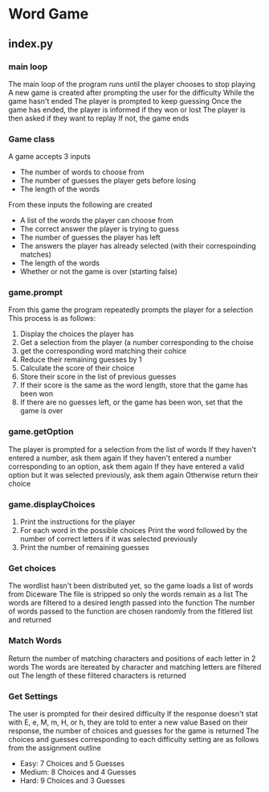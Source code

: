 # Word Game

## index.py

### main loop

The main loop of the program runs until the player chooses to stop playing
  A new game is created after prompting the user for the difficulty
  While the game hasn't ended
    The player is prompted to keep guessing
  Once the game has ended, the player is informed if they won or lost
  The player is then asked if they want to replay
    If not, the game ends
    

### Game class

A game accepts 3 inputs
  
- The number of words to choose from
- The number of guesses the player gets before losing
- The length of the words
  
From these inputs the following are created

- A list of the words the player can choose from
- The correct answer the player is trying to guess
- The number of guesses the player has left
- The answers the player has already selected (with their correspoinding matches)
- The length of the words
- Whether or not the game is over (starting false)

### game.prompt
From this game the program repeatedly prompts the player for a selection
This process is as follows:

1. Display the choices the player has
2. Get a selection from the player (a number corresponding to the choise
3. get the corresponding word matching their cohice
4. Reduce their remaining guesses by 1
5. Calculate the score of their choice
6. Store their score in the list of previous guesses
7. If their score is the same as the word length, store that the game has been won
8. If there are no guesses left, or the game has been won, set that the game is over

### game.getOption

The player is prompted for a selection from the list of words
If they haven't entered a number, ask them again
If they haven't entered a number corresponding to an option, ask them again
If they have entered a valid option but it was selected previously, ask them again
Otherwise return their choice

### game.displayChoices

1. Print the instructions for the player
2. For each word in the possible choices
  Print the word followed by the number of correct letters if it was selected previously
3. Print the number of remaining guesses

### Get choices

The wordlist hasn't been distributed yet, so the game loads a list of words from Diceware
The file is stripped so only the words remain as a list
The words are filtered to a desired length passed into the function
The number of words passed to the function are chosen randomly from the fitlered list and returned

### Match Words

Return the number of matching characters and positions of each letter in 2 words
The words are itereated by character and matching letters are filtered out
The length of these filtered characters is returned

### Get Settings

The user is prompted for their desired difficulty
If the response doesn't stat with E, e, M, m, H, or h, they are told to enter a new value
Based on their response, the number of choices and guesses for the game is returned
The choices and guesses corresponding to each difficulty setting are as follows from the assignment outline

- Easy: 7 Choices and 5 Guesses
- Medium: 8 Choices and 4 Guesses
- Hard: 9 Choices and 3 Guesses
